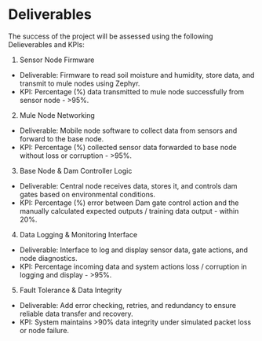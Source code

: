 # Deliverables

The success of the project will be assessed using the following Delieverables and KPIs:

1. Sensor Node Firmware
- Deliverable: Firmware to read soil moisture and humidity, store data, and transmit to mule nodes using Zephyr.
- KPI: Percentage (%) data transmitted to mule node successfully from sensor node - >95%.

2. Mule Node Networking
- Deliverable: Mobile node software to collect data from sensors and forward to the base node.
- KPI: Percentage (%) collected sensor data forwarded to base node without loss or corruption - >95%.

3. Base Node & Dam Controller Logic
- Deliverable: Central node receives data, stores it, and controls dam gates based on environmental conditions.
- KPI: Percentage (%) error between Dam gate control action and the manually calculated expected outputs / training data output - within 20%.

4. Data Logging & Monitoring Interface
- Deliverable: Interface to log and display sensor data, gate actions, and node diagnostics.
- KPI: Percentage incoming data and system actions loss / corruption in logging and display - >95%. 

5. Fault Tolerance & Data Integrity
- Deliverable: Add error checking, retries, and redundancy to ensure reliable data transfer and recovery.
- KPI: System maintains >90% data integrity under simulated packet loss or node failure.
